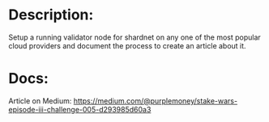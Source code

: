 # Description:
Setup a running validator node for shardnet on any one of the most popular cloud providers and document the process to create an article about it.

# Docs:
Article on Medium: https://medium.com/@purplemoney/stake-wars-episode-iii-challenge-005-d293985d60a3
